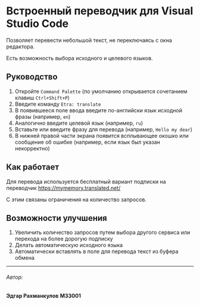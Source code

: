 # Встроенный переводчик для Visual Studio Code

Позволяет перевести небольшой текст, не переключаясь с окна редактора.

Есть возможность выбора исходного и целевого языков.

## Руководство

1. Откройте `Command Palette` (по умолчанию открывается сочетанием клавиш `Ctrl+Shift+P`)
2. Введите команду `Etra: translate`
3. В появившееся поле ввода введите по-английски язык исходной фразы (например, `en`)
4. Аналогично введите целевой язык (например, `ru`)
5. Вставьте или введите фразу для перевода (например, `Hello my dear`)
6. В нижней правой части экрана появится всплывающее окошко или сообщение об ошибке (например, если язык был указан некорректно)

## Как работает

Для перевода используется бесплатный вариант подписки на переводчик
https://mymemory.translated.net/

С этим связаны ограничения на количество запросов.

## Возможности улучшения

1. Увеличить количество запросов путем выбора другого сервиса или перехода на более дорогую подписку
2. Делать автоматическую исходного языка
3. Автоматически вставлять в поле для перевода текст из буфера обмена

-----------------------------------------------------------------------------------------------------------

###### Автор:
**Эдгар Рахманкулов**
**M33001**
